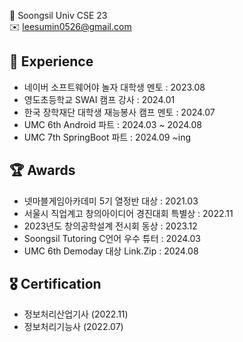 🏫  Soongsil Univ CSE 23  
✉️ leesumin0526@gmail.com

 ## 🐥 Experience
- 네이버 소프트웨어야 놀자 대학생 멘토 : 2023.08
- 영도초등학교 SWAI 캠프 강사 : 2024.01
- 한국 장학재단 대학생 재능봉사 캠프 멘토 : 2024.07
- UMC 6th Android 파트 : 2024.03 ~ 2024.08
- UMC 7th SpringBoot 파트 : 2024.09 ~ing


## 🏆 Awards
- 넷마블게임아카데미 5기 열정반 대상 : 2021.03
- 서울시 직업계고 창의아이디어 경진대회 특별상 : 2022.11
- 2023년도 창의공학설계 전시회 동상 : 2023.12
- Soongsil Tutoring C언어 우수 튜터 : 2024.03
- UMC 6th Demoday 대상 Link.Zip : 2024.08


## 🎖️ Certification
- 정보처리산업기사 (2022.11)
- 정보처리기능사 (2022.07)




<!-- 
![Anurag's GitHub stats](https://github-readme-stats.vercel.app/api?username=leesumin0526&show_icons=true&theme=radical) 
[![Top Langs](https://github-readme-stats.vercel.app/api/top-langs/?username=leesumin0526&layout=compact)](https://github.com/anuraghazra/github-readme-stats)
<a href="https://clumsy-seeder-416.notion.site/MARO-s-Portfolio-3168a99b50864d578687b1118ba34661" target="_blank"><img src="https://img.shields.io/badge/notion-000000?style=flat&logo=notion&logoColor=white"/></a>
-->


<!--
**leesumin0526/leesumin0526** is a ✨ _special_ ✨ repository because its `README.md` (this file) appears on your GitHub profile.

Here are some ideas to get you started:

- 🔭 I’m currently working on ...
- 🌱 I’m currently learning ...
- 👯 I’m looking to collaborate on ...
- 🤔 I’m looking for help with ...
- 💬 Ask me about ...
- 📫 How to reach me: ...
- 😄 Pronouns: ...
- ⚡ Fun fact: ...
-->
